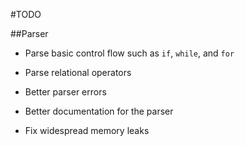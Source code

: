 #TODO

##Parser

- Parse basic control flow such as `if`, `while`, and `for`

- Parse relational operators

- Better parser errors

- Better documentation for the parser

- Fix widespread memory leaks
